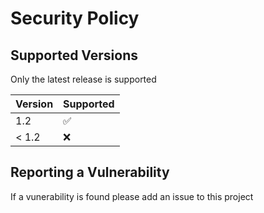 # Security Policy

## Supported Versions
Only the latest release is supported

| Version | Supported          |
| ------- | ------------------ |
| 1.2     | :white_check_mark: |
| < 1.2   | :x:                |

## Reporting a Vulnerability

If a vunerability is found please add an issue to this project
